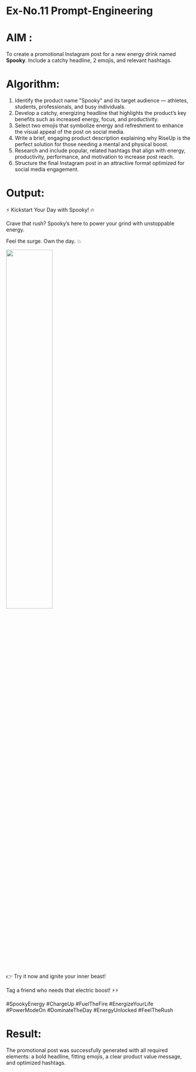 # Ex-No.11 Prompt-Engineering
# AIM : 
To create a promotional Instagram post for a new energy drink named **Spooky**. Include a catchy headline, 2 emojis, and relevant hashtags.  

# Algorithm: 
1. Identify the product name "Spooky" and its target audience — athletes, students, professionals, and busy individuals.  
2. Develop a catchy, energizing headline that highlights the product’s key benefits such as increased energy, focus, and productivity.  
3. Select two emojis that symbolize energy and refreshment to enhance the visual appeal of the post on social media.  
4. Write a brief, engaging product description explaining why RiseUp is the perfect solution for those needing a mental and physical boost.  
5. Research and include popular, related hashtags that align with energy, productivity, performance, and motivation to increase post reach.  
6. Structure the final Instagram post in an attractive format optimized for social media engagement.
# Output:
⚡️ Kickstart Your Day with Spooky! 🔥

Crave that rush? Spooky’s here to power your grind with unstoppable energy.

Feel the surge. Own the day. 💥

<img src="https://github.com/user-attachments/assets/b8ed6b07-cddf-4241-8f59-eacbd9b7f812" width=50%>

👉 Try it now and ignite your inner beast!

Tag a friend who needs that electric boost! ⚡️⚡️

#SpookyEnergy #ChargeUp #FuelTheFire #EnergizeYourLife #PowerModeOn #DominateTheDay #EnergyUnlocked #FeelTheRush




# Result:
The promotional post was successfully generated with all required elements: a bold headline, fitting emojis, a clear product value message, and optimized hashtags.
